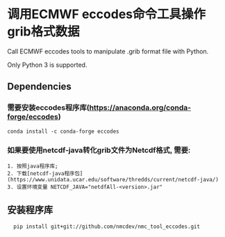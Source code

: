 # 调用ECMWF eccodes命令工具操作grib格式数据
Call ECMWF eccodes tools to manipulate .grib format file with Python.

Only Python 3 is supported.

## Dependencies

### 需要安装eccodes程序库(https://anaconda.org/conda-forge/eccodes)
```
conda install -c conda-forge eccodes
```

### 如果要使用netcdf-java转化grib文件为Netcdf格式, 需要:
```
1. 按照java程序库;
2. 下载[netcdf-java程序包](https://www.unidata.ucar.edu/software/thredds/current/netcdf-java/)
3. 设置环境变量 NETCDF_JAVA="netdfAll-<version>.jar"
```

## 安装程序库
```
  pip install git+git://github.com/nmcdev/nmc_tool_eccodes.git
```